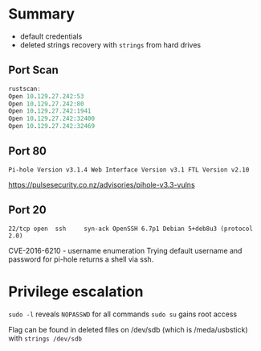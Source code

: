 # Summary

- default credentials
- deleted strings recovery with `strings` from hard drives
## Port Scan

```r
rustscan:
Open 10.129.27.242:53
Open 10.129.27.242:80
Open 10.129.27.242:1941
Open 10.129.27.242:32400
Open 10.129.27.242:32469
```

## Port 80
```
Pi-hole Version v3.1.4 Web Interface Version v3.1 FTL Version v2.10
```

https://pulsesecurity.co.nz/advisories/pihole-v3.3-vulns

## Port 20
```
22/tcp open  ssh     syn-ack OpenSSH 6.7p1 Debian 5+deb8u3 (protocol 2.0)
```

CVE-2016-6210 - username enumeration
Trying default username and password for pi-hole returns a shell via ssh.

# Privilege escalation
`sudo -l` reveals `NOPASSWD` for all commands
`sudo su` gains root access

Flag can be found in deleted files on /dev/sdb (which is /meda/usbstick) with `strings /dev/sdb`